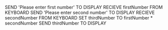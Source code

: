 SEND 'Please enter first number' TO DISPLAY
RECIEVE firstNumber FROM KEYBOARD
SEND 'Please enter second number' TO DISPLAY
RECIEVE secondNumber FROM KEYBOARD
SET thirdNumber TO firstNumber * secondNumber
SEND thirdNumber TO DISPLAY
